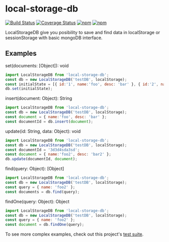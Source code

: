 # local-storage-db

[![Build Status](https://travis-ci.org/mprzodala/local-storage-db.svg?branch=master)](https://travis-ci.org/mprzodala/local-storage-db)
[![Coverage Status](https://coveralls.io/repos/github/mprzodala/local-storage-db/badge.svg?branch=master)](https://coveralls.io/github/mprzodala/local-storage-db?branch=master)
[![npm](https://img.shields.io/npm/l/local-storage-db.svg)](https://npmjs.org/package/local-storage-db)
[![npm](https://img.shields.io/npm/v/local-storage-db.svg)](https://npmjs.org/package/local-storage-db)

LocalStorageDB give you posibility to save and find data in localStorage or sessionStorage with basic mongoDB interface.

## Examples

set(documents: [Object]): void
```js
import LocalStorageDB from 'local-storage-db';
const db = new LocalStorageDB('testDB', localStorage);
const initialState = [{ id:'1', name:'foo', desc: 'bar' }, { id:'2', name:'foo2', desc: 'bar2' }];
db.set(initialState);
```

insert(document: Object): String
```js
import LocalStorageDB from 'local-storage-db';
const db = new LocalStorageDB('testDB', localStorage);
const document = { name:'foo', desc: 'bar' };
const documentId = db.insert(document);
```

update(id: String, data: Object): void
```js
import LocalStorageDB from 'local-storage-db';
const db = new LocalStorageDB('testDB', localStorage);
const documentId = '3d3d4sda3sd';
const document = { name:'foo2', desc: 'bar2' };
db.update(documentId, document);
```

find(query: Object): [Object]
```js
import LocalStorageDB from 'local-storage-db';
const db = new LocalStorageDB('testDB', localStorage);
const query = { name: 'foo2' };
const documents = db.find(query);
```

findOne(query: Object): Object
```js
import LocalStorageDB from 'local-storage-db';
const db = new LocalStorageDB('testDB', localStorage);
const query = { name: 'foo2' };
const document = db.findOne(query);
```

To see more complex examples, check out this project's [test suite](./src/LocalStorageDB.test.js).
